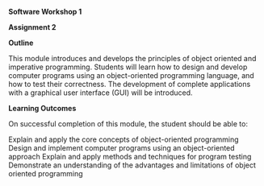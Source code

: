 **Software Workshop 1**

**Assignment 2**

**Outline**

This module introduces and develops the principles of object oriented and imperative programming. Students will learn how to design and develop computer programs using an object-oriented programming language, and how to test their correctness. The development of complete applications with a graphical user interface (GUI) will be introduced.

**Learning Outcomes**

On successful completion of this module, the student should be able to:

Explain and apply the core concepts of object-oriented programming Design and implement computer programs using an object-oriented approach Explain and apply methods and techniques for program testing Demonstrate an understanding of the advantages and limitations of object oriented programming